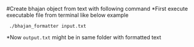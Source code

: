 #Create bhajan object from text with following command
 *First execute executable file from terminal like below example
 ```
  ./bhajan_formatter input.txt
```
 *Now ```output.txt``` might be in same folder with formatted text

